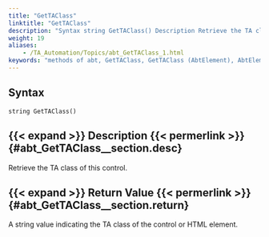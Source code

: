 ```yaml
--- 
title: "GetTAClass"
linktitle: "GetTAClass"
description: "Syntax string GetTAClass() Description Retrieve the TA class of this control. Return Value A string value indicating the TA class of the control or HTML element."
weight: 19
aliases: 
    - /TA_Automation/Topics/abt_GetTAClass_1.html
keywords: "methods of abt, GetTAClass, GetTAClass (AbtElement), AbtElement, gettaclass, abtelement gettaclass, ta class of control, ta class of HTML element"
---
```


## Syntax

`string GetTAClass()`

## {{< expand >}} Description {{< permerlink >}} {#abt_GetTAClass__section.desc} 

Retrieve the TA class of this control.

## {{< expand >}} Return Value {{< permerlink >}} {#abt_GetTAClass__section.return} 

A string value indicating the TA class of the control or HTML element.




